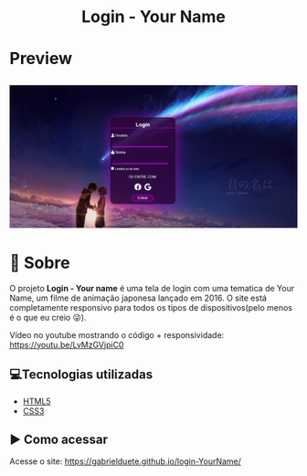 <h1 align='center'>
    Login - Your Name
</h1>

# Preview 

<h2>
    <img src='tb-login.png'>
</h2>


# 📝 Sobre

O projeto **Login - Your name** é uma tela de login com uma tematica de Your Name, um filme de animação japonesa lançado em 2016. O site está completamente responsivo para todos os tipos de dispositivos(pelo menos é o que eu creio 😜).

Vídeo no youtube mostrando o código + responsividade: https://youtu.be/LvMzGVjpiC0

## 💻Tecnologias utilizadas

- [HTML5](https://developer.mozilla.org/pt-BR/docs/Web/HTML/HTML5)
- [CSS3](https://www.w3.org/Style/CSS/Overview.en.html)

## ▶ Como acessar

Acesse o site: https://gabrielduete.github.io/login-YourName/

